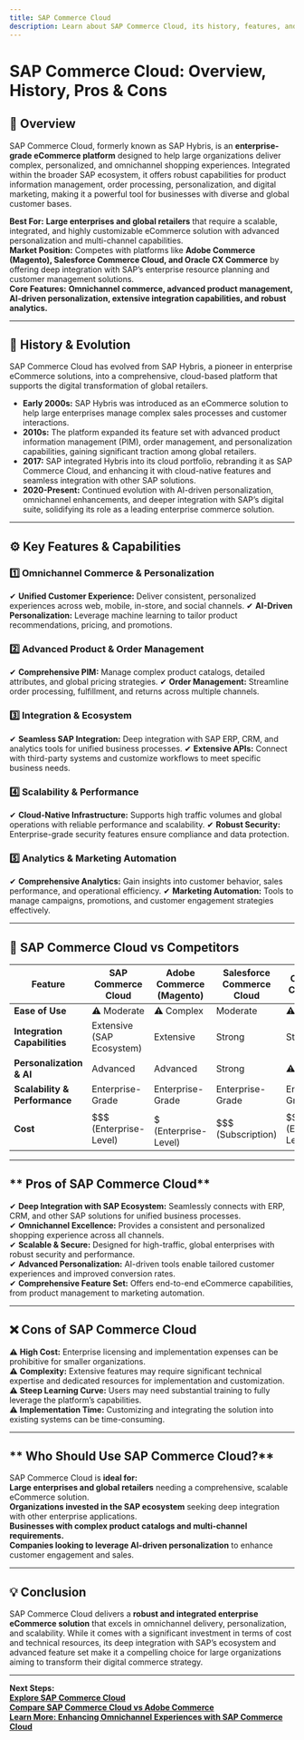 ```yaml
---
title: SAP Commerce Cloud
description: Learn about SAP Commerce Cloud, its history, features, and how it compares to other enterprise eCommerce platforms.
---
```


# **SAP Commerce Cloud: Overview, History, Pros & Cons**

## **📌 Overview**  
SAP Commerce Cloud, formerly known as SAP Hybris, is an **enterprise-grade eCommerce platform** designed to help large organizations deliver complex, personalized, and omnichannel shopping experiences. Integrated within the broader SAP ecosystem, it offers robust capabilities for product information management, order processing, personalization, and digital marketing, making it a powerful tool for businesses with diverse and global customer bases.

 **Best For:** **Large enterprises and global retailers** that require a scalable, integrated, and highly customizable eCommerce solution with advanced personalization and multi-channel capabilities.  
 **Market Position:** Competes with platforms like **Adobe Commerce (Magento), Salesforce Commerce Cloud, and Oracle CX Commerce** by offering deep integration with SAP’s enterprise resource planning and customer management solutions.  
 **Core Features:** **Omnichannel commerce, advanced product management, AI-driven personalization, extensive integration capabilities, and robust analytics.**

---

## **📜 History & Evolution**  
SAP Commerce Cloud has evolved from SAP Hybris, a pioneer in enterprise eCommerce solutions, into a comprehensive, cloud-based platform that supports the digital transformation of global retailers.

- **Early 2000s:** SAP Hybris was introduced as an eCommerce solution to help large enterprises manage complex sales processes and customer interactions.
- **2010s:** The platform expanded its feature set with advanced product information management (PIM), order management, and personalization capabilities, gaining significant traction among global retailers.
- **2017:** SAP integrated Hybris into its cloud portfolio, rebranding it as SAP Commerce Cloud, and enhancing it with cloud-native features and seamless integration with other SAP solutions.
- **2020-Present:** Continued evolution with AI-driven personalization, omnichannel enhancements, and deeper integration with SAP’s digital suite, solidifying its role as a leading enterprise commerce solution.

---

## **⚙️ Key Features & Capabilities**

### **1️⃣ Omnichannel Commerce & Personalization**
✔ **Unified Customer Experience:** Deliver consistent, personalized experiences across web, mobile, in-store, and social channels.
✔ **AI-Driven Personalization:** Leverage machine learning to tailor product recommendations, pricing, and promotions.

### **2️⃣ Advanced Product & Order Management**
✔ **Comprehensive PIM:** Manage complex product catalogs, detailed attributes, and global pricing strategies.
✔ **Order Management:** Streamline order processing, fulfillment, and returns across multiple channels.

### **3️⃣ Integration & Ecosystem**
✔ **Seamless SAP Integration:** Deep integration with SAP ERP, CRM, and analytics tools for unified business processes.
✔ **Extensive APIs:** Connect with third-party systems and customize workflows to meet specific business needs.

### **4️⃣ Scalability & Performance**
✔ **Cloud-Native Infrastructure:** Supports high traffic volumes and global operations with reliable performance and scalability.
✔ **Robust Security:** Enterprise-grade security features ensure compliance and data protection.

### **5️⃣ Analytics & Marketing Automation**
✔ **Comprehensive Analytics:** Gain insights into customer behavior, sales performance, and operational efficiency.
✔ **Marketing Automation:** Tools to manage campaigns, promotions, and customer engagement strategies effectively.

---

## **🔄 SAP Commerce Cloud vs Competitors**

| Feature                          | SAP Commerce Cloud     | Adobe Commerce (Magento) | Salesforce Commerce Cloud | Oracle CX Commerce     |
|----------------------------------|------------------------|--------------------------|---------------------------|------------------------|
| **Ease of Use**                  | ⚠ Moderate             | ⚠ Complex               |  Moderate               | ⚠ Moderate             |
| **Integration Capabilities**     |  Extensive (SAP Ecosystem) |  Extensive         |  Strong                 |  Strong              |
| **Personalization & AI**         |  Advanced            |  Advanced              |  Strong                 | ⚠ Moderate             |
| **Scalability & Performance**    |  Enterprise-Grade    |  Enterprise-Grade      |  Enterprise-Grade       |  Enterprise-Grade     |
| **Cost**                         | $$$ (Enterprise-Level) | $$$$$ (Enterprise-Level)| $$$ (Subscription)         | $$$ (Enterprise-Level) |

---

## ** Pros of SAP Commerce Cloud**  
✔ **Deep Integration with SAP Ecosystem:** Seamlessly connects with ERP, CRM, and other SAP solutions for unified business processes.  
✔ **Omnichannel Excellence:** Provides a consistent and personalized shopping experience across all channels.  
✔ **Scalable & Secure:** Designed for high-traffic, global enterprises with robust security and performance.  
✔ **Advanced Personalization:** AI-driven tools enable tailored customer experiences and improved conversion rates.  
✔ **Comprehensive Feature Set:** Offers end-to-end eCommerce capabilities, from product management to marketing automation.

---

## **❌ Cons of SAP Commerce Cloud**  
⚠ **High Cost:** Enterprise licensing and implementation expenses can be prohibitive for smaller organizations.  
⚠ **Complexity:** Extensive features may require significant technical expertise and dedicated resources for implementation and customization.  
⚠ **Steep Learning Curve:** Users may need substantial training to fully leverage the platform’s capabilities.  
⚠ **Implementation Time:** Customizing and integrating the solution into existing systems can be time-consuming.

---

## ** Who Should Use SAP Commerce Cloud?**  
SAP Commerce Cloud is **ideal for:**  
 **Large enterprises and global retailers** needing a comprehensive, scalable eCommerce solution.  
 **Organizations invested in the SAP ecosystem** seeking deep integration with other enterprise applications.  
 **Businesses with complex product catalogs and multi-channel requirements.**  
 **Companies looking to leverage AI-driven personalization** to enhance customer engagement and sales.

---

## **💡 Conclusion**  
SAP Commerce Cloud delivers a **robust and integrated enterprise eCommerce solution** that excels in omnichannel delivery, personalization, and scalability. While it comes with a significant investment in terms of cost and technical resources, its deep integration with SAP’s ecosystem and advanced feature set make it a compelling choice for large organizations aiming to transform their digital commerce strategy.

---

 **Next Steps:**  
 **[Explore SAP Commerce Cloud](https://www.sap.com/products/commerce-cloud.html)**  
 **[Compare SAP Commerce Cloud vs Adobe Commerce](#)**  
 **[Learn More: Enhancing Omnichannel Experiences with SAP Commerce Cloud](#)**
